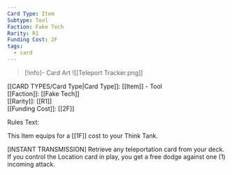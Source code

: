 ```yaml
---
Card Type: Item
Subtype: Tool
Faction: Fake Tech
Rarity: R1
Funding Cost: 2F
tags:
  - card
---
```

> [!info]- Card Art
> ![[Teleport Tracker.png]]

[[CARD TYPES/Card Type|Card Type]]: [[Item]] - Tool  
[[Faction]]: [[Fake Tech]]  
[[Rarity]]: [[R1]]  
[[Funding Cost]]: [[2F]]  

Rules Text:  

This Item equips for a [[1F]] cost to your Think Tank.  

[INSTANT TRANSMISSION] Retrieve any teleportation card from your deck. 
If you control the Location card in play, you get a free dodge against one (1) incoming attack.  